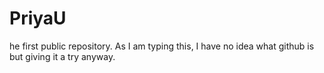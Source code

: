 # PriyaU
he first public repository. As I am typing this, I have no idea what github is but giving it a try anyway.
